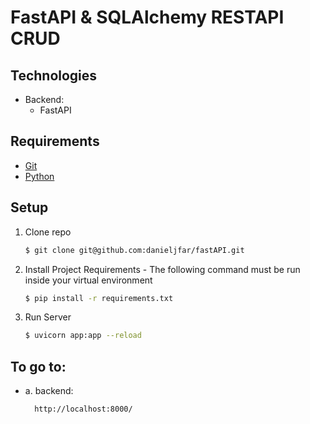 # FastAPI & SQLAlchemy RESTAPI CRUD

## Technologies
- Backend:
    - FastAPI

## Requirements
- [Git](http://git-scm.com/)
- [Python](http://www.python.org/)

## Setup
1. Clone repo

    ```bash
    $ git clone git@github.com:danieljfar/fastAPI.git
    ```

2. Install Project Requirements -
    The following command must be run inside your virtual environment 
    ```bash
    $ pip install -r requirements.txt
    ```
    
3. Run Server
    ```bash
    $ uvicorn app:app --reload
    ```
    
## To go to:
  - a. backend:
    ```
      http://localhost:8000/
    ```
